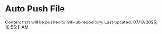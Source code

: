 # Auto Push File

Content that will be pushed to GitHub repository.
Last updated: 07/13/2025, 10:55:11 AM
